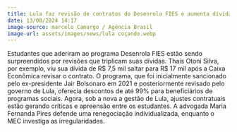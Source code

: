 ```yaml
---
title: Lula faz revisão de contratos do Desenrola FIES e aumenta dívidas
date: 13/08/2024 14:17
image-source: marcelo Camargo / Agência Brasil
image-url: assets/images/news/lula coçando.webp
---
```


Estudantes que aderiram ao programa Desenrola FIES estão sendo surpreendidos por revisões que triplicam suas dívidas. Thais Otoni Silva, por exemplo, viu sua dívida de R$ 7,5 mil saltar para R$ 17 mil após a Caixa Econômica revisar o contrato. O programa, que foi inicialmente sancionado pelo ex-presidente Jair Bolsonaro em 2021 e posteriormente revisado pelo governo de Lula, oferecia descontos de até 99% para beneficiários de programas sociais. Agora, sob a nova a gestão de Lula, ajustes contratuais estão gerando críticas e apreensão entre os estudantes. A advogada Maria Fernanda Pires defende uma renegociação individualizada, enquanto o MEC investiga as irregularidades.